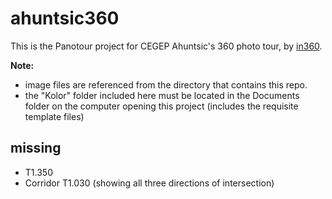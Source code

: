 # ahuntsic360
This is the Panotour project for CEGEP Ahuntsic's 360 photo tour, by <a href="http://in360.ca">in360</a>. 

<strong>Note:</strong> 
* image files are referenced from the directory that contains this repo. 
* the "Kolor" folder included here must be located in the Documents folder on the computer opening this project (includes the requisite template files)

## missing
* T1.350
* Corridor T1.030 (showing all three directions of intersection)
